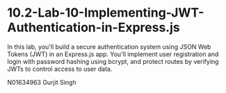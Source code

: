 # 10.2-Lab-10-Implementing-JWT-Authentication-in-Express.js
In this lab, you'll build a secure authentication system using JSON Web Tokens (JWT) in an Express.js app. You'll implement user registration and login with password hashing using bcrypt, and protect routes by verifying JWTs to control access to user data.

N01634963 Gurjit Singh
